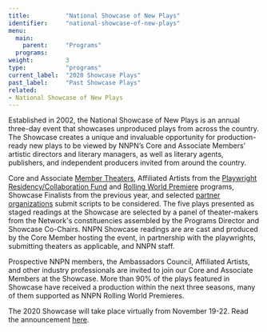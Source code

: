 ```yaml
---
title:          "National Showcase of New Plays"
identifier:     "national-showcase-of-new-plays"
menu:
  main:
    parent:     "Programs"
  programs:
weight:         3
type:           "programs"
current_label:  "2020 Showcase Plays"
past_label:     "Past Showcase Plays"
related:
- National Showcase of New Plays
---
```


<span class="lead-in">Established in 2002, the National Showcase of New Plays is an annual three-day event that showcases unproduced plays from across the country. The Showcase creates a unique and invaluable opportunity for production-ready new plays to be viewed by NNPN’s Core and Associate Members’ artistic directors and literary managers, as well as literary agents, publishers, and independent producers invited from around the country.</span>

Core and Associate [Member Theaters](http://nnpn.org/member-theaters/), Affiliated Artists from the [Playwright Residency/Collaboration Fund](http://nnpn.org/programs/collaboration-fund/) and [Rolling World Premiere](http://nnpn.org/programs/rolling-world-premieres/) programs, Showcase Finalists from the previous year, and selected [partner organizations](http://nnpn.org/about/partner-organizations/) submit scripts to be considered. The five plays presented as staged readings at the Showcase are selected by a panel of theater-makers from the Network's constituencies assembled by the Programs Director and Showcase Co-Chairs. NNPN Showcase readings are are cast and produced by the Core Member hosting the event, in partnership with the playwrights, submitting theaters as applicable, and NNPN staff.

Prospective NNPN members, the Ambassadors Council, Affiliated Artists, and other industry professionals are invited to join our Core and Associate Members at the Showcase. More than 90% of the plays featured in Showcase have received a production within the next three seasons, many of them supported as NNPN Rolling World Premieres.

The 2020 Showcase will take place virtually from November 19-22. Read the announcement [here](https://mailchi.mp/nnpn/nsnp2020announcementconstituencies?e=468d0e512e). 

